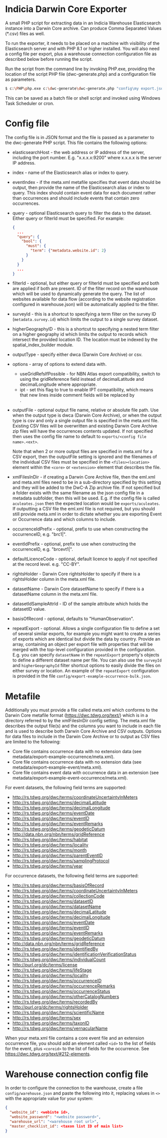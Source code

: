 # Indicia Darwin Core Exporter

A small PHP script for extracting data in an Indicia Warehouse Elasticsearch instance into a
Darwin Core archive. Can produce Comma Separated Values (*.csv) files as well.

To run the exporter, it needs to be placed on a machine with visibility of the Elasticsearch server
and with PHP 8.1 or higher installed. You will also need a config file per export, plus a warehouse
connection configuration file as described below before running the script.

Run the script from the command line by invoking PHP.exe, providing the location of the script PHP
file (dwc-generate.php) and a configuration file as parameters.

```bash
$ c:\PHP\php.exe c:\dwc-generate\dwc-generate.php "config\my export.json"
```

This can be saved as a batch file or shell script and invoked using Windows Task Scheduler or cron.

# Config file

The config file is in JSON format and the file is passed as a parameter to the dwc-generate PHP
script. This file contains the following options:

* elasticsearchHost - the web address or IP address of the server, including the port number. E.g.
  "x.x.x.x:9200" where x.x.x.x is the server IP address.
* index - name of the Elasticsearch alias or index to query.
* eventIndex - if the meta.xml metafile specifies that event data should be output, then provide
  the name of the Elasticsearch alias or index to query. This index should contain event data for
  each document rather than occurrences and should include events that contain zero occurrences.
* query - optional Elasticsearch query to filter the data to the dataset. Either query or filterId
  must be specified. For example:
  ```json
  {
    ...
    "query": {
      "bool": {
        "must": {
          "term": {"metadata.website.id": 2}
        }
      }
    }
    ...
  }
  ```
* filterId - optional, but either query or filterId must be specified and both are applied if both
  are present. ID of the filter record on the warehouse which will be used to dynamically generate
  the query. The list of websites available for data flow (according to the website registration
  configured in warehouse.json) will be automatically applied to the filter.
* surveyId - this is a shortcut to specifying a term filter on the survey ID (`metadata.survey.id`)
  which limits the output to a single survey dataset.
* higherGeographyID - this is a shortcut to specifying a nested term filter on a higher geography
  id which limits the output to records which intersect the provided location ID. The location must
  be indexed by the spatial_index_builder module.
* outputType - specify either dwca (Darwin Core Archive) or csv.
* options - array of options to extend data with.
  * useGridRefsIfPossible - for NBN Atlas export compatibility, switch to using the gridReference
    field instead of decimalLatitude and decimalLongitude where appropriate.
  * ipt - set this flag to true to enable IPT compatibility, which means that new lines inside
    comment fields will be replaced by <br>.
* outputFile - optional output file name, relative or absolute file path. Use when the output type
  is dwca (Darwin Core Archive), or when the output type is csv and only a single output file is
  specified in the meta.xml file. Existing CSV files will be overwritten and existing Darwin Core
  Archive zip files will have the occurrences contents updated. If not specified then uses the
  config file name to default to `exports/<config file name>.<ext>`.

  Note that when 2 or more output files are specified in meta.xml for a CSV export, then the
  outputFile setting is ignored and the filenames of the individual CSV files must be specified in
  the `<files><location>` element within the `<core>` or `<extension>` element that describes the
  file.
* xmlFilesInDir - if creating a Darwin Core Archive file, then the eml.xml and meta.xml files need
  to be in a sub-directory specified by this setting and they will be added to the DwC-A Zip
  archive file. If not specified but a folder exists with the same filename as the json config file
  in a metadata subfolder, then this will be used. E.g. if the config file is called
  `aculeates.json` then the expected location would be `exports/aculeates`. If outputting a CSV
  file the eml.xml file is not required, but you should still provide meta.xml in order to dictate
  whether you are exporting Event or Occurrence data and which columns to include.
* occurrenceIdPrefix - optional, prefix to use when constructing the occurrenceID, e.g. "brc1|".
* eventIdPrefix - optional, prefix to use when constructing the occurrenceID, e.g. "brcevt1|".
* defaultLicenceCode - optional, default licence to apply if not specified at the record level.
  e.g. "CC-BY".
* rightsHolder - Darwin Core rightsHolder to specify if there is a rightsHolder column in the
  meta.xml file.
* datasetName - Darwin Core datasetName to specify if there is a datasetName column in the
  meta.xml file.
* datasetIdSampleAttrId - ID of the sample attribute which holds the datasetID value.
* basisOfRecord - optional, defaults to "HumanObservation".
* repeatExport - optional. Allows a single configuration file to define a set of several similar
  exports, for example you might want to create a series of exports which are identical but divide
  the data by country. Provide an array, containing an object per export file with properties that
  will be merged with the top-level configuration provided in the configuration. E.g. you can
  specify `datasetName` in the `repeatExport` property's objects to define a different dataset name
  per file. You can also use the `surveyId` and `higherGeographyId` filter shortcut options to
  easily divide the files on either survey or location. An example of the `repeatExport`
  configuration is provided in the file `config/export-example-occurrence-bulk.json`.

# Metafile

Additionally you must provide a file called meta.xml which conforms to the Darwin Core metafile
format (https://dwc.tdwg.org/text/) which is in a directory referred to by the xmlFilesInDir config
setting. The meta.xml file describes the output file(s) and the columns you want to include in each
file and is used to describe both Darwin Core Archive and CSV outputs. Options for data files to
include in the Darwin Core Archive or to output as CSV files are limited to the following:

* Core file contains occurrence data with no extension data (see
  metadata/export-example-occurrence/meta.xml).
* Core file contains occurrence data with no extension data (see
  metadata/export-example-event/meta.xml).
* Core file contains event data with occurrence data in an extension (see
  metadata/export-example-event-occurrence/meta.xml).

For event datasets, the following field terms are supported:
* http://rs.tdwg.org/dwc/terms/coordinateUncertaintyInMeters
* http://rs.tdwg.org/dwc/terms/decimalLatitude
* http://rs.tdwg.org/dwc/terms/decimalLongitude
* http://rs.tdwg.org/dwc/terms/eventDate
* http://rs.tdwg.org/dwc/terms/eventID
* http://rs.tdwg.org/dwc/terms/eventRemarks
* http://rs.tdwg.org/dwc/terms/geodeticDatum
* http://data.nbn.org/nbn/terms/gridReference
* http://rs.tdwg.org/dwc/terms/habitat
* http://rs.tdwg.org/dwc/terms/locality
* http://rs.tdwg.org/dwc/terms/month
* http://rs.tdwg.org/dwc/terms/parentEventID
* http://rs.tdwg.org/dwc/terms/samplingProtocol
* http://rs.tdwg.org/dwc/terms/year

For occurrence datasets, the following field terms are supported:

* http://rs.tdwg.org/dwc/terms/basisOfRecord
* http://rs.tdwg.org/dwc/terms/coordinateUncertaintyInMeters
* http://rs.tdwg.org/dwc/terms/collectionCode
* http://rs.tdwg.org/dwc/terms/datasetID
* http://rs.tdwg.org/dwc/terms/datasetName
* http://rs.tdwg.org/dwc/terms/decimalLatitude
* http://rs.tdwg.org/dwc/terms/decimalLongitude
* http://rs.tdwg.org/dwc/terms/eventDate
* http://rs.tdwg.org/dwc/terms/eventID
* http://rs.tdwg.org/dwc/terms/eventRemarks
* http://rs.tdwg.org/dwc/terms/geodeticDatum
* http://data.nbn.org/nbn/terms/gridReference
* http://rs.tdwg.org/dwc/terms/identifiedBy
* http://rs.tdwg.org/dwc/terms/identificationVerificationStatus
* http://rs.tdwg.org/dwc/terms/individualCount
* http://purl.org/dc/terms/license
* http://rs.tdwg.org/dwc/terms/lifeStage
* http://rs.tdwg.org/dwc/terms/locality
* http://rs.tdwg.org/dwc/terms/occurrenceID
* http://rs.tdwg.org/dwc/terms/occurrenceRemarks
* http://rs.tdwg.org/dwc/terms/occurrenceStatus
* http://rs.tdwg.org/dwc/terms/otherCatalogNumbers
* http://rs.tdwg.org/dwc/terms/recordedBy
* http://purl.org/dc/terms/rightsHolder
* http://rs.tdwg.org/dwc/terms/scientificName
* http://rs.tdwg.org/dwc/terms/sex
* http://rs.tdwg.org/dwc/terms/taxonID
* http://rs.tdwg.org/dwc/terms/vernacularName

When your meta.xml file contains a core event file and an extension occurrence file, you should add
an element called `<id>` to the list of fields for the event, plus `<coreid>` to the list of fields
for the occurrence. See https://dwc.tdwg.org/text/#212-elements.

# Warehouse connection config file

In order to configure the connection to the warehouse, create a file `config/warehouse.json` and
paste the following into it, replacing values in `<>` with the appropriate value for your system:

```json
{
  "website_id": <webiste id>,
  "website_password": "<website password>",
  "warehouse_url": "<warehouse root url>",
  "master_checklist_id": <taxon list ID of main list>
}
```
